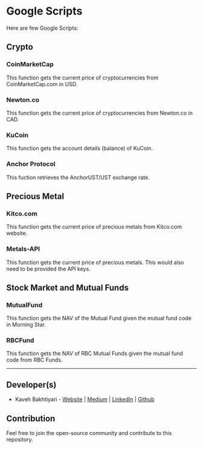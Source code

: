 # Google Scripts
Here are few Google Scripts:

## Crypto

### CoinMarketCap
This function gets the current price of cryptocurrencies from CoinMarketCap.com in USD.

### Newton.co
This function gets the current price of cryptocurrencies from Newton.co in CAD.

### KuCoin
This function gets the account details (balance) of KuCoin.

### Anchor Protocol
This fuction retrieves the AnchorUST/UST exchange rate.

## Precious Metal

### Kitco.com
This function gets the current price of precious metals from Kitco.com website.

### Metals-API
This function gets the current price of precious metals.
This would also need to be provided the API keys.

## Stock Market and Mutual Funds

### MutualFund
This function gets the NAV of the Mutual Fund given the mutual fund code in Morning Star.

### RBCFund
This function gets the NAV of RBC Mutual Funds given the mutual fund code from RBC Funds.

___
## Developer(s)
- Kaveh Bakhtiyari - [Website](http://bakhtiyari.com) | [Medium](https://medium.com/@bakhtiyari)
  | [LinkedIn](https://www.linkedin.com/in/bakhtiyari) | [Github](https://github.com/kavehbc)

## Contribution
Feel free to join the open-source community and contribute to this repository.
